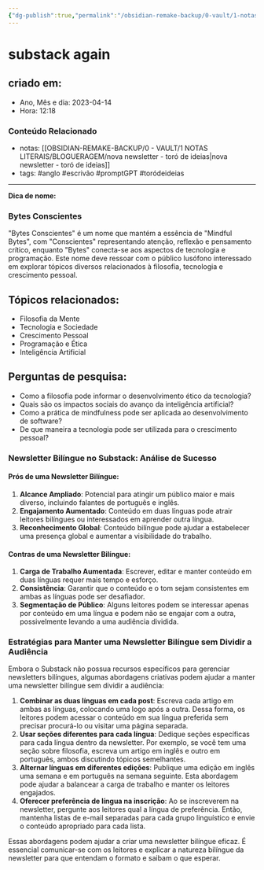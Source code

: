 ```yaml
---
{"dg-publish":true,"permalink":"/obsidian-remake-backup/0-vault/1-notas-literais/blogueragem/toro-de-ideias-para-gerar-uma-nova-substack/","tags":["anglo","escrivão","promptGPT"],"dgHomeLink":true,"dgShowLocalGraph":true,"dgShowFileTree":true,"dgEnableSearch":true,"noteIcon":""}
---
```


# substack again

## criado em: 
-  Ano, Mês e dia: 2023-04-14
- Hora: 12:18

### Conteúdo Relacionado
- notas: [[OBSIDIAN-REMAKE-BACKUP/0 - VAULT/1 NOTAS LITERAIS/BLOGUERAGEM/nova newsletter - toró de ideias\|nova newsletter - toró de ideias]]
- tags: #anglo #escrivão #promptGPT #toródeideias 
---
**Dica de nome:**
### Bytes Conscientes

"Bytes Conscientes" é um nome que mantém a essência de "Mindful Bytes", com "Conscientes" representando atenção, reflexão e pensamento crítico, enquanto "Bytes" conecta-se aos aspectos de tecnologia e programação. Este nome deve ressoar com o público lusófono interessado em explorar tópicos diversos relacionados à filosofia, tecnologia e crescimento pessoal.

## Tópicos relacionados:
- Filosofia da Mente
- Tecnologia e Sociedade
- Crescimento Pessoal
- Programação e Ética
- Inteligência Artificial

## Perguntas de pesquisa:
- Como a filosofia pode informar o desenvolvimento ético da tecnologia?
- Quais são os impactos sociais do avanço da inteligência artificial?
- Como a prática de mindfulness pode ser aplicada ao desenvolvimento de software?
- De que maneira a tecnologia pode ser utilizada para o crescimento pessoal?

### Newsletter Bilíngue no Substack: Análise de Sucesso

#### Prós de uma Newsletter Bilíngue:

1. **Alcance Ampliado**: Potencial para atingir um público maior e mais diverso, incluindo falantes de português e inglês.
2. **Engajamento Aumentado**: Conteúdo em duas línguas pode atrair leitores bilíngues ou interessados em aprender outra língua.
3. **Reconhecimento Global**: Conteúdo bilíngue pode ajudar a estabelecer uma presença global e aumentar a visibilidade do trabalho.

#### Contras de uma Newsletter Bilíngue:

1. **Carga de Trabalho Aumentada**: Escrever, editar e manter conteúdo em duas línguas requer mais tempo e esforço.
2. **Consistência**: Garantir que o conteúdo e o tom sejam consistentes em ambas as línguas pode ser desafiador.
3. **Segmentação de Público**: Alguns leitores podem se interessar apenas por conteúdo em uma língua e podem não se engajar com a outra, possivelmente levando a uma audiência dividida.

### Estratégias para Manter uma Newsletter Bilíngue sem Dividir a Audiência

Embora o Substack não possua recursos específicos para gerenciar newsletters bilíngues, algumas abordagens criativas podem ajudar a manter uma newsletter bilíngue sem dividir a audiência:

1. **Combinar as duas línguas em cada post**: Escreva cada artigo em ambas as línguas, colocando uma logo após a outra. Dessa forma, os leitores podem acessar o conteúdo em sua língua preferida sem precisar procurá-lo ou visitar uma página separada.
2. **Usar seções diferentes para cada língua**: Dedique seções específicas para cada língua dentro da newsletter. Por exemplo, se você tem uma seção sobre filosofia, escreva um artigo em inglês e outro em português, ambos discutindo tópicos semelhantes.
3. **Alternar línguas em diferentes edições**: Publique uma edição em inglês uma semana e em português na semana seguinte. Esta abordagem pode ajudar a balancear a carga de trabalho e manter os leitores engajados.
4. **Oferecer preferência de língua na inscrição**: Ao se inscreverem na newsletter, pergunte aos leitores qual a língua de preferência. Então, mantenha listas de e-mail separadas para cada grupo linguístico e envie o conteúdo apropriado para cada lista.

Essas abordagens podem ajudar a criar uma newsletter bilíngue eficaz. É essencial comunicar-se com os leitores e explicar a natureza bilíngue da newsletter para que entendam o formato e saibam o que esperar.